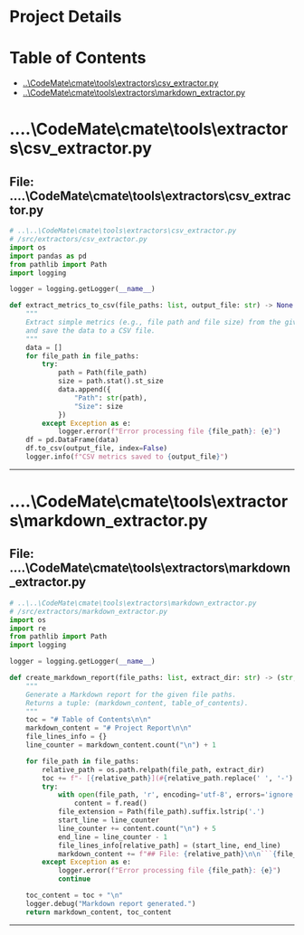 # Project Details

# Table of Contents
- [..\CodeMate\cmate\tools\extractors\csv_extractor.py](#-CodeMate-cmate-tools-extractors-csv_extractorpy)
- [..\CodeMate\cmate\tools\extractors\markdown_extractor.py](#-CodeMate-cmate-tools-extractors-markdown_extractorpy)


# ..\..\CodeMate\cmate\tools\extractors\csv_extractor.py
## File: ..\..\CodeMate\cmate\tools\extractors\csv_extractor.py

```py
# ..\..\CodeMate\cmate\tools\extractors\csv_extractor.py
# /src/extractors/csv_extractor.py
import os
import pandas as pd
from pathlib import Path
import logging

logger = logging.getLogger(__name__)

def extract_metrics_to_csv(file_paths: list, output_file: str) -> None:
    """
    Extract simple metrics (e.g., file path and file size) from the given file paths
    and save the data to a CSV file.
    """
    data = []
    for file_path in file_paths:
        try:
            path = Path(file_path)
            size = path.stat().st_size
            data.append({
                "Path": str(path),
                "Size": size
            })
        except Exception as e:
            logger.error(f"Error processing file {file_path}: {e}")
    df = pd.DataFrame(data)
    df.to_csv(output_file, index=False)
    logger.info(f"CSV metrics saved to {output_file}")

```

---

# ..\..\CodeMate\cmate\tools\extractors\markdown_extractor.py
## File: ..\..\CodeMate\cmate\tools\extractors\markdown_extractor.py

```py
# ..\..\CodeMate\cmate\tools\extractors\markdown_extractor.py
# /src/extractors/markdown_extractor.py
import os
import re
from pathlib import Path
import logging

logger = logging.getLogger(__name__)

def create_markdown_report(file_paths: list, extract_dir: str) -> (str, str):
    """
    Generate a Markdown report for the given file paths.
    Returns a tuple: (markdown_content, table_of_contents).
    """
    toc = "# Table of Contents\n\n"
    markdown_content = "# Project Report\n\n"
    file_lines_info = {}
    line_counter = markdown_content.count("\n") + 1

    for file_path in file_paths:
        relative_path = os.path.relpath(file_path, extract_dir)
        toc += f"- [{relative_path}](#{relative_path.replace(' ', '-').replace('.', '')})\n"
        try:
            with open(file_path, 'r', encoding='utf-8', errors='ignore') as f:
                content = f.read()
            file_extension = Path(file_path).suffix.lstrip('.')
            start_line = line_counter
            line_counter += content.count("\n") + 5
            end_line = line_counter - 1
            file_lines_info[relative_path] = (start_line, end_line)
            markdown_content += f"## File: {relative_path}\n\n```{file_extension}\n{content}\n```\n\n"
        except Exception as e:
            logger.error(f"Error processing file {file_path}: {e}")
            continue

    toc_content = toc + "\n"
    logger.debug("Markdown report generated.")
    return markdown_content, toc_content

```

---

